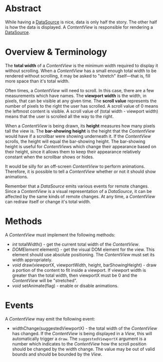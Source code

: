 # Abstract

While having a [DataSource](DATA_SOURCE.md) is nice, data is only half the story. The other half is how the data is displayed. A *ContentView* is responsible for rendering a [DataSource](DATA_SOURCE.md).

# Overview & Terminology

The **total width** of a *ContentView* is the minimum width required to display it without scrolling. When a *ContentView* has a small enough total width to be rendered without scrolling, it may be asked to "stretch" itself&mdash;that is, fill more space than it's total width.

Often times, a *ContentView* will need to scroll. In this case, there are a few measurements which have names. The **viewport width** is the width, in pixels, that can be visible at any given time. The **scroll value** represents the number of pixels to the right the user has scrolled. A scroll value of 0 means the leftmost content is visible. A scroll value of (total width - viewport width) means that the user is scrolled all the way to the right.

When a *ContentView* is being drawn, its **height** measures how many pixels tall the view is. The **bar-showing height** is the height that the *ContentView* would have if a scrollbar were showing underneath it. If the *ContentView* scrolls, the height will equal the bar-showing height. The bar-showing height is useful for *ContentView*s which change their appearance based on their height, since it allows them to keep their appearance relatively constant when the scrollbar shows or hides.

It would be silly for an off-screen *ContentView* to perform animations. Therefore, it is possible to tell a *ContentView* whether or not it should show animations.

Remember that a *DataSource* emits various events for remote changes. Since a *ContentView* is a visual representation of a *DataSource*, it can be affected by the same kinds of remote changes. At any time, a *ContentView* can redraw itself or change it's total width.

# Methods

A *ContentView* must implement the following methods:

 * *int* totalWidth() - get the current total width of the *ContentView*.
 * *DOMElement* element() - get the visual DOM element for the view. This element should use absolute positioning. The *ContentView* must set its width appropriately.
 * *void* draw(viewportX, viewportWidth, height, barShowingHeight) - draw a portion of the content to fit inside a viewport. If viewport width is greater than the total width, then viewportX must be 0 and the *ContentView* will be "stretched".
 * *void* setAnimate(flag) - enable or disable animations.

# Events

A *ContentView* may emit the following event:

 * widthChange(suggestedViewportX) - the total width of the *ContentView* has changed. If the *ContentView* is being displayed in a *View*, this will automatically trigger a `draw`. The `suggestedViewportX` argument is a number which indicates to the *ContentView* how the scroll position should be changed by the width change. The value may be out of valid bounds and should be bounded by the *View*.
